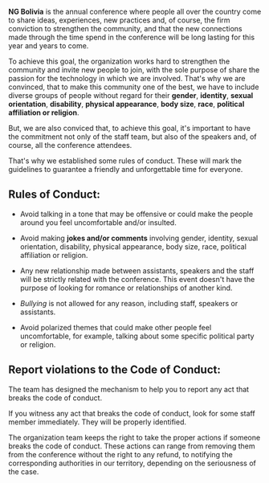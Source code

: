 **NG Bolivia** is the annual conference where people all over the country come to share ideas, experiences, new practices and, of course, the firm conviction to strengthen the community, and that the new connections made through the time spend in the conference will be long lasting for this year and years to come.

To achieve this goal, the organization works hard to strengthen the community and invite new people to join, with the sole purpose of share the passion for the technology in which we are involved. That's why we are convinced, that to make this community one of the best, we have to include diverse groups of people without regard for their **gender**, **identity**, **sexual orientation**, **disability**, **physical appearance**, **body size**, **race**, **political affiliation or religion**.

But, we are also conviced that, to achieve this goal, it's important to have the commitment not only of the staff team, but also of the speakers and, of course, all the conference attendees.

That's why we established some rules of conduct. These will mark the guidelines to guarantee a friendly and unforgettable time for everyone.

## Rules of Conduct:

* Avoid talking in a tone that may be offensive or could make the people around you feel uncomfortable and/or insulted.

* Avoid making **jokes and/or comments** involving gender, identity, sexual orientation, disability, physical appearance, body size, race, political affiliation or religion.

* Any new relationship made between assistants, speakers and the staff will be strictly related with the conference. This event doesn't have the purpose of looking for romance or relationships of another kind.

* *Bullying* is not allowed for any reason, including staff, speakers or assistants.

* Avoid polarized themes that could make other people feel uncomfortable, for example, talking about some specific political party or religion.

## Report violations to the Code of Conduct:

The team has designed the mechanism to help you to report any act that breaks the code of conduct.

If you witness any act that breaks the code of conduct, look for some staff member immediately. They will be properly identified.

The organization team keeps the right to take the proper actions if someone breaks the code of conduct. These actions can range from removing them from the conference without the right to any refund, to notifying the corresponding authorities in our territory, depending on the seriousness of the case.